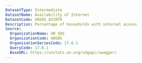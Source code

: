 ```yaml
---
DatasetType: Intermediate
DatasetName: Availability of Internet
DatasetCode: UNSDG_AVINTR
Description: Percentage of households with internet access
Source:
  OrganizationName: UN SDG
  OrganizationCode: UNSDG
  OrganizationSeriesCode: 17.6.1
  QueryCode: 17.6.1
  BaseURL: https://unstats.un.org/sdgapi/swagger/
---
```


